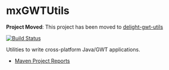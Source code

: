 mxGWTUtils
==========

**Project Moved**: This project has been moved to [delight-gwt-utils](https://github.com/javadelight/delight-gwt-utils)

[![Build Status](https://travis-ci.org/mxro/mxGWTUtils.svg?branch=master)](https://travis-ci.org/mxro/mxGWTUtils)

Utilities to write cross-platform Java/GWT applications.

- [Maven Project Reports](http://modules.appjangle.com/mxGWTUtils/latest/project-reports.html)
